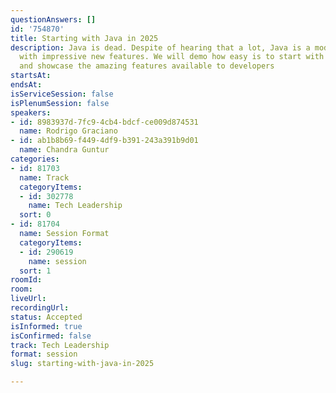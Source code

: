 ```yaml
---
questionAnswers: []
id: '754870'
title: Starting with Java in 2025
description: Java is dead. Despite of hearing that a lot, Java is a modern language
  with impressive new features. We will demo how easy is to start with Java in 2025
  and showcase the amazing features available to developers
startsAt:
endsAt:
isServiceSession: false
isPlenumSession: false
speakers:
- id: 8983937d-7fc9-4cb4-bdcf-ce009d874531
  name: Rodrigo Graciano
- id: ab1b8b69-f449-4df9-b391-243a391b9d01
  name: Chandra Guntur
categories:
- id: 81703
  name: Track
  categoryItems:
  - id: 302778
    name: Tech Leadership
  sort: 0
- id: 81704
  name: Session Format
  categoryItems:
  - id: 290619
    name: session
  sort: 1
roomId:
room:
liveUrl:
recordingUrl:
status: Accepted
isInformed: true
isConfirmed: false
track: Tech Leadership
format: session
slug: starting-with-java-in-2025

---
```

